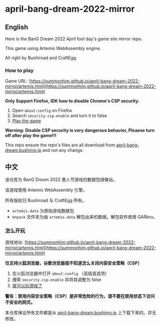 # april-bang-dream-2022-mirror

## English

Here is the BanG Dream 2022 April fool day's game site mirror repo.

This game using Artemis WebAssembly engine.

All right by Bushiroad and CraftEgg.

### How to play
Game URL: [https://summonhim.github.io/april-bang-dream-2022-mirror/artemis.html](https://summonhim.github.io/april-bang-dream-2022-mirror/artemis.html)

**Only Support Firefox, IDK how to disable Chrome's CSP security.**

1. Open `about:config` on Firefox
2. Search `security.csp.enable` and turn it to false
3. [Play the game](https://summonhim.github.io/april-bang-dream-2022-mirror/artemis.html)

**Warning: Disable CSP security is very dangerous behavior, Pleaese turn off after play the game!!!**

This repo ensure the repo's files are all download from [april-bang-dream.bushimo.jp](https://april-bang-dream.bushimo.jp) and not any change.

## 中文

该仓库为 BanG Dream 2022 愚人节游戏的数据包镜像站。

该游戏使用 Artemis WebAssembly 引擎。

所有版权归 Bushiroad 与 CraftEgg 所有。

- `artemis.data` 为原始游戏数据包
- `Unpack` 文件夹为由 `artemis.data` 解包出来的数据。解包软件使用 GARbro。

### 怎么开玩
游戏地址: [https://summonhim.github.io/april-bang-dream-2022-mirror/artemis.html](https://summonhim.github.io/april-bang-dream-2022-mirror/artemis.html)

**仅支持火狐浏览器，谷歌浏览器我不知道怎么关闭内容安全策略（CSP）**

1. 在火狐浏览器中打开 `about:config` （高级首选项）
2. 搜索 `security.csp.enable` 并将其调整为 false
3. [就可以玩游戏了](https://summonhim.github.io/april-bang-dream-2022-mirror/artemis.html)

**警告：禁用内容安全策略（CSP）是非常危险的行为，请不要在禁用状态下访问不安全的网页。**

本仓库保证所有文件都是从 [april-bang-dream.bushimo.jp](https://april-bang-dream.bushimo.jp) 上下载下来的。并无修改。